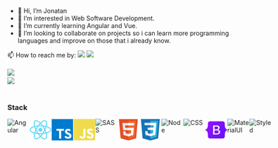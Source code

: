 - 👋 Hi, I’m Jonatan
- 👀 I’m interested in Web Software Development.
- 🌱 I’m currently learning Angular and Vue.
- 💞️ I’m looking to collaborate on projects so i can learn more programming languages and improve on those that i already know.

<div>
📫 How to reach me by:
  <a href="https://www.linkedin.com/in/jonatangoulartm" target="_blank"><img src="https://img.shields.io/badge/-LinkedIn-%250077B5?style=for-the-badge&logo=linkedin&logoColor=white" target="_blank"></a>
  <a href = "mailto:jonatan784@gmail.com"><img src="https://img.shields.io/badge/-Gmail-%23333?style=for-the-badge&logo=gmail&logoColor=white" target="_blank"></a>
</div>
<br>
<div>
  <a href="https://github.com/Cryover">
    <img height="180em" src="https://github-readme-stats.vercel.app/api?username=Cryover&show_icons=true&theme=tokyonight&include_all_commits=true&count_private=true"/>
    <br>
    <img height="180em" src="https://github-readme-stats.vercel.app/api/top-langs/?username=Cryover&layout=compact&langs_count=6&theme=tokyonight"/>
  </a>
</div>
<br>
<h3>Stack</h3>
<div style="display: flex">
  <img align="center" alt="Angular" height="50" width="50" src="https://cdn.jsdelivr.net/gh/devicons/devicon/icons/angularjs/angularjs-plain.svg">
  <img align="center" alt="React" height="50" width="50" src="https://github.com/devicons/devicon/blob/master/icons/react/react-original.svg">
  <img align="center" alt="TS" height="50" width="50" src="https://github.com/devicons/devicon/blob/master/icons/typescript/typescript-original.svg">
  <img align="center" alt="JS" height="50" width="50" src="https://raw.githubusercontent.com/devicons/devicon/master/icons/javascript/javascript-plain.svg">
  <img align="center" alt="SASS" height="50" width="50" src="https://cdn.jsdelivr.net/gh/devicons/devicon/icons/sass/sass-original.svg">
  <img align="center" alt="HTML" height="50" width="50" src="https://raw.githubusercontent.com/devicons/devicon/master/icons/html5/html5-original.svg">
  <img align="center" alt="CSS" height="50" width="50" src="https://raw.githubusercontent.com/devicons/devicon/master/icons/css3/css3-original.svg">
  <img align="center" alt="Node" height="50" width="50" src="https://cdn.jsdelivr.net/gh/devicons/devicon/icons/nodejs/nodejs-original.svg">
  <img align="center" alt="CSS" height="50" width="50" src="https://cdn.jsdelivr.net/gh/devicons/devicon/icons/postgresql/postgresql-original-wordmark.svg">
  <img align="center" alt="BS" height="50" width="50" src="https://github.com/devicons/devicon/blob/master/icons/bootstrap/bootstrap-original.svg">
  <img align="center" alt="MaterialUI" height="50" width="50" src="https://cdn.jsdelivr.net/gh/devicons/devicon/icons/materialui/materialui-original.svg">
  <img align="center" alt="Styled" height="50" width="50" src="https://avatars.githubusercontent.com/u/20658825?v=4">
</div>

